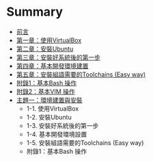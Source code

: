 # Summary

* [前言](README.md)
* [第一章：使用VirtualBox](chapter1.md)
* [第二章：安裝Ubuntu](Ubuntu_Install.md)
* [第三章：安裝好系統後的第一步](First_Step.md)
* [第四章：基本開發環境建置](WorkBeforeDev.md)
* [第五章：安裝組語需要的Toolchains (Easy way)](Arm_elf_Toolchain_INSTALL.md)
* [附錄1：基本Bash 操作](Basic_bash.md)
* [附錄2：基本VIM 操作](BASIC_VIM.md)
* [主題一：環境建置與安裝](Main1.md)
   * 1-1. 使用VirtualBox
   * 1-2. 安裝Ubuntu
   * 1-3. 安裝好系統後的第一步
   * 1-4. 基本開發環境設置
   * 1-5. 安裝組語需要的Toolchains (Easy way)
   * 附錄1：基本Bash 操作

